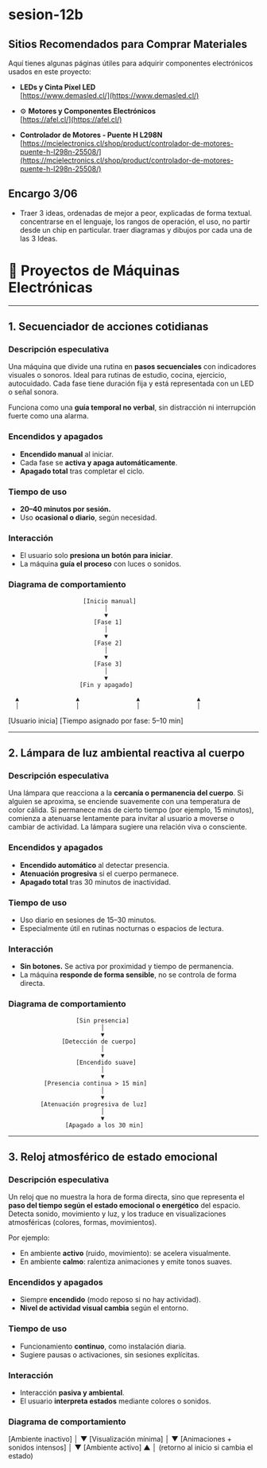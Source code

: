 # sesion-12b

##  Sitios Recomendados para Comprar Materiales

Aquí tienes algunas páginas útiles para adquirir componentes electrónicos usados en este proyecto:

-  **LEDs y Cinta Píxel LED**  
  [https://www.demasled.cl/](https://www.demasled.cl/)

- ⚙ **Motores y Componentes Electrónicos**  
  [https://afel.cl/](https://afel.cl/)

-  **Controlador de Motores - Puente H L298N**  
  [https://mcielectronics.cl/shop/product/controlador-de-motores-puente-h-l298n-25508/](https://mcielectronics.cl/shop/product/controlador-de-motores-puente-h-l298n-25508/)

## Encargo 3/06

- Traer 3 ideas, ordenadas de mejor a peor, explicadas de forma textual. concentrarse en el lenguaje, los rangos de operación, el uso, no partir desde un chip en particular.
traer diagramas y dibujos por cada una de las 3 Ideas.

# 🧠 Proyectos de Máquinas Electrónicas

---

## 1. Secuenciador de acciones cotidianas

### Descripción especulativa
Una máquina que divide una rutina en **pasos secuenciales** con indicadores visuales o sonoros. Ideal para rutinas de estudio, cocina, ejercicio, autocuidado. Cada fase tiene duración fija y está representada con un LED o señal sonora.

Funciona como una **guía temporal no verbal**, sin distracción ni interrupción fuerte como una alarma.

###  Encendidos y apagados
- **Encendido manual** al iniciar.
- Cada fase se **activa y apaga automáticamente**.
- **Apagado total** tras completar el ciclo.

###  Tiempo de uso
- **20–40 minutos por sesión.**
- Uso **ocasional o diario**, según necesidad.

###  Interacción
- El usuario solo **presiona un botón para iniciar**.
- La máquina **guía el proceso** con luces o sonidos.

###  Diagrama de comportamiento

                         [Inicio manual]
                               │
                               ▼
                            [Fase 1]
                               │
                               ▼
                            [Fase 2]
                               │
                               ▼
                            [Fase 3]
                               │
                               ▼
                        [Fin y apagado]

      ▲                ▲                ▲                ▲
      │                │                │                │
[Usuario inicia]  [Tiempo asignado por fase: 5–10 min]


---

##  2. Lámpara de luz ambiental reactiva al cuerpo

### Descripción especulativa
Una lámpara que reacciona a la **cercanía o permanencia del cuerpo**. Si alguien se aproxima, se enciende suavemente con una temperatura de color cálida. Si permanece más de cierto tiempo (por ejemplo, 15 minutos), comienza a atenuarse lentamente para invitar al usuario a moverse o cambiar de actividad. La lámpara sugiere una relación viva o consciente.

###  Encendidos y apagados
- **Encendido automático** al detectar presencia.  
- **Atenuación progresiva** si el cuerpo permanece.  
- **Apagado total** tras 30 minutos de inactividad.

###  Tiempo de uso
- Uso diario en sesiones de 15–30 minutos.
- Especialmente útil en rutinas nocturnas o espacios de lectura.

###  Interacción
- **Sin botones.** Se activa por proximidad y tiempo de permanencia.
- La máquina **responde de forma sensible**, no se controla de forma directa.

###  Diagrama de comportamiento

                       [Sin presencia]
                              │
                              ▼
                   [Detección de cuerpo]
                              │
                              ▼
                       [Encendido suave]
                              │
                              ▼
              [Presencia continua > 15 min]
                              │
                              ▼
             [Atenuación progresiva de luz]
                              │
                              ▼
                    [Apagado a los 30 min]

---

##  3. Reloj atmosférico de estado emocional

### Descripción especulativa
Un reloj que no muestra la hora de forma directa, sino que representa el **paso del tiempo según el estado emocional o energético** del espacio. Detecta sonido, movimiento y luz, y los traduce en visualizaciones atmosféricas (colores, formas, movimientos).

Por ejemplo:
- En ambiente **activo** (ruido, movimiento): se acelera visualmente.  
- En ambiente **calmo**: ralentiza animaciones y emite tonos suaves.

###  Encendidos y apagados
- Siempre **encendido** (modo reposo si no hay actividad).
- **Nivel de actividad visual cambia** según el entorno.

###  Tiempo de uso
- Funcionamiento **continuo**, como instalación diaria.
- Sugiere pausas o activaciones, sin sesiones explícitas.

###  Interacción
- Interacción **pasiva y ambiental**.
- El usuario **interpreta estados** mediante colores o sonidos.

###  Diagrama de comportamiento

 [Ambiente inactivo]
                         │
                         ▼
               [Visualización mínima]
                         │
                         ▼
    [Animaciones + sonidos intensos] 
                         │
                         ▼
                 [Ambiente activo]
                         ▲
                         │
       (retorno al inicio si cambia el estado)


